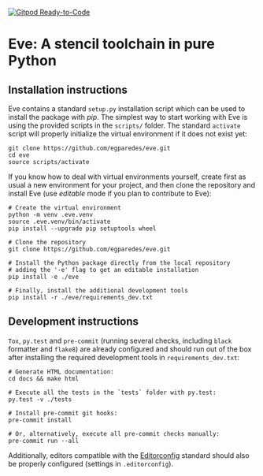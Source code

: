 [![Gitpod Ready-to-Code](https://img.shields.io/badge/Gitpod-Ready--to--Code-blue?logo=gitpod)](https://gitpod.io/#https://github.com/egparedes/eve)

Eve: A stencil toolchain in pure Python
=======================================

Installation instructions
-------------------------

Eve contains a standard `setup.py` installation script which can be
used to install the package with *pip*. The simplest way to start working
with Eve is using the provided scripts in the `scripts/` folder. The standard
`activate` script will properly initialize the virtual environment if it does
not exist yet:

    git clone https://github.com/egparedes/eve.git
    cd eve
    source scripts/activate


If you know how to deal with virtual environments yourself, create first as usual
a new environment for your project, and then clone the repository and install Eve
(use _editable_ mode if you plan to contribute to Eve):

    # Create the virtual environment
    python -m venv .eve.venv
    source .eve.venv/bin/activate
    pip install --upgrade pip setuptools wheel

    # Clone the repository
    git clone https://github.com/egparedes/eve.git

    # Install the Python package directly from the local repository
    # adding the '-e' flag to get an editable installation
    pip install -e ./eve

    # Finally, install the additional development tools
    pip install -r ./eve/requirements_dev.txt


Development instructions
-------------------------

`Tox`, `py.test` and `pre-commit` (running several checks, including `black` formatter and `flake8`) are already configured and should run out of the box after installing the required development tools in `requirements_dev.txt`:

    # Generate HTML documentation:
    cd docs && make html

    # Execute all the tests in the `tests` folder with py.test:
    py.test -v ./tests

    # Install pre-commit git hooks:
    pre-commit install

    # Or, alternatively, execute all pre-commit checks manually:
    pre-commit run --all

Additionally, editors compatible with the [Editorconfig](http://editorconfig.org) standard should also be properly configured (settings in `.editorconfig`).
